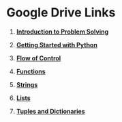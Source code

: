 # Google Drive Links


1. **[Introduction to Problem Solving](https://drive.google.com/file/d/1dmiQr2wxd71RB3TAqGOcYHTw-FyoV1Dd/view)**

2. **[Getting Started with Python](https://drive.google.com/file/d/1gUKHjY4UKQGgUZ7_-x7vIGdjf4JDZmmX/view)**

3. **[Flow of Control](https://drive.google.com/file/d/1CS6dPhdFBEMFvVbQFJeB-YiTY1g74z4I/view)**

4. **[Functions](https://drive.google.com/file/d/1sCoyEX2iVHN4XCbz3wo-OeOJSuDm9I9v/view)**

5. **[Strings](https://drive.google.com/file/d/1u1eE8M9PZObfMhqTGp6ecEqohUFE6iKv/view)**

6. **[Lists](https://drive.google.com/file/d/122ncpIcDq-8S4Kt2qltIAqPIube5WE5x/view)**

7. **[Tuples and Dictionaries](https://drive.google.com/file/d/1ERgM_B-lzac1-fDltdA_sVQQkoLkbEDS/view)**